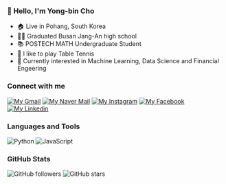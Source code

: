 ### 👋 Hello, I'm Yong-bin Cho
- 🏠 Live in Pohang, South Korea
- 👨‍🎓 Graduated Busan Jang-An high school
- 📚 POSTECH MATH Undergraduate Student
- 🏓 I like to play Table Tennis
- 🌱 Currently interested in Machine Learning, Data Science and Financial Engeering

### Connect with me
[![My Gmail](https://img.shields.io/badge/%20Gmail-d14836?style=flat&logo=gmail&logoColor=white)](mailto:dydqls618@gmail.com)
[![My Naver Mail](https://img.shields.io/badge/%20Naver%20Mail-03C75A?style=flat&logo=naver&logoColor=white)](mailto:whdydqls618@naver.com)
[![My Instagram](https://img.shields.io/badge/My%20Instagram-E4405F?style=flat&logo=instagram&logoColor=white)](https://www.instagram.com/beany0618/)
[![My Facebook](https://img.shields.io/badge/My%20Facebook-1877F2?style=flat&logo=facebook&logoColor=white)](https://www.facebook.com/profile.php?id=100010158090087)
[![My Linkedin](https://img.shields.io/badge/My%20Linkedin-0077B5?style=flat&logo=linkedin&logoColor=white)](https://www.linkedin.com/in/yongbin-cho)


### Languages and Tools
![Python](https://img.shields.io/badge/Python-3776AB?style=flat&logo=python&logoColor=white)
![JavaScript](https://img.shields.io/badge/JavaScript-F7DF1E?style=flat&logo=javascript&logoColor=black)

### GitHub Stats
![GitHub followers](https://img.shields.io/github/followers/Bean618?style=social)
![GitHub stars](https://img.shields.io/github/stars/Bean618/Bean618?style=social)


<!---
Bean618/Bean618 is a ✨ special ✨ repository because its `README.md` (this file) appears on your GitHub profile.
You can click the Preview link to take a look at your changes.
--->
